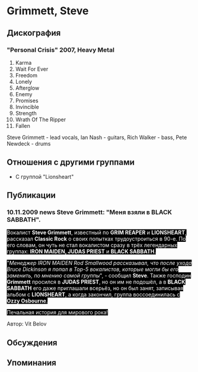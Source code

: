 # Grimmett, Steve



## Дискография

### "Personal Crisis" 2007, Heavy Metal

1. Karma
2. Wait For Ever
3. Freedom
4. Lonely
5. Afterglow
6. Enemy
7. Promises
8. Invincible
9. Strength
10. Wrath Of The Ripper
11. Fallen

Steve Grimmett - lead vocals,
Ian Nash - guitars,
Rich Walker - bass,
Pete Newdeck - drums


## Отношения с другими группами

* C группой "Lionsheart" 

## Публикации

### 10.11.2009 news Steve Grimmett: &quot;Меня взяли в BLACK SABBATH&quot;.

<P><FONT style="BACKGROUND-COLOR: #000000" color=#ffffff>Вокалист <STRONG>Steve Grimmett</STRONG>, известный по <STRONG>GRIM REAPER</STRONG> и <STRONG>LIONSHEART</STRONG>, рассказал <STRONG>Classic Rock</STRONG> о своих попытках трудоустроиться в 90-е. По его словам, он чуть не стал вокалистом сразу в трёх легендарных группах: <STRONG>IRON MAIDEN, JUDAS PRIEST</STRONG> и <STRONG>BLACK SABBATH</STRONG>.</FONT></P>
<P><FONT style="BACKGROUND-COLOR: #000000" color=#ffffff>"<EM>Менеджер IRON MAIDEN Rod Smallwood&nbsp;рассказывал, что после ухода Bruce Dickinson я попал в Top-5 вокалистов, которые могли бы его заменить, по мнению самой группы</EM>", -&nbsp;сообщил <STRONG>Steve</STRONG>. Также господин <STRONG>Grimmett</STRONG> просился в <STRONG>JUDAS PRIEST</STRONG>, но он им не подошёл, а в <STRONG>BLACK SABBATH</STRONG> его даже приглашали всерьёз, но он был занят, записывая альбом с <STRONG>LIONSHEART</STRONG>, а когда закончил, группа воссоединилась с <STRONG>Ozzy Osbourne</STRONG>.</FONT></P>
<P><FONT style="BACKGROUND-COLOR: #000000" color=#ffffff>Печальная история для мирового рока!</FONT></P>
Автор: Vit Belov


## Обсуждения


## Упоминания

